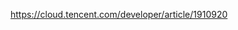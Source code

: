[](https://tinygo.org/getting-started/install/)

https://cloud.tencent.com/developer/article/1910920